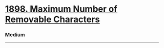 # [1898. Maximum Number of Removable Characters](https://leetcode.com/problems/maximum-number-of-removable-characters/)
### Medium
---
